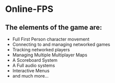 # Online-FPS

## The elements of the game are:

- Full First Person character movement
- Connecting to and managing networked games
- Tracking networked players
- Managing Multiple Multiplayer Maps
- A Scoreboard System
- A Full audio systems
- Interactive Menus
- and much more...



